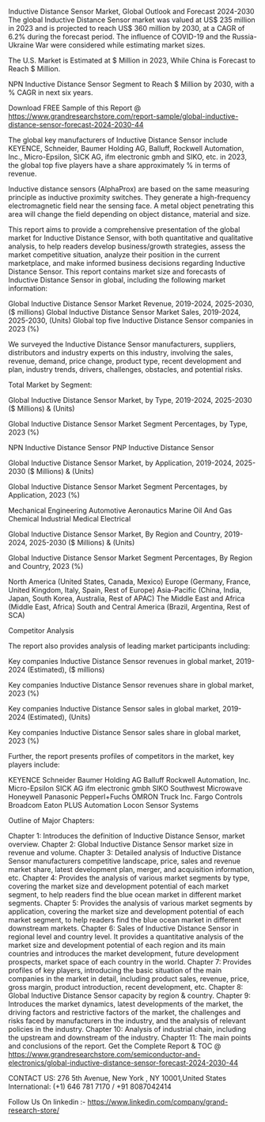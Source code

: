 Inductive Distance Sensor Market, Global Outlook and Forecast 2024-2030
The global Inductive Distance Sensor market was valued at US$ 235 million in 2023 and is projected to reach US$ 360 million by 2030, at a CAGR of 6.2% during the forecast period. The influence of COVID-19 and the Russia-Ukraine War were considered while estimating market sizes.

The U.S. Market is Estimated at $ Million in 2023, While China is Forecast to Reach $ Million.

NPN Inductive Distance Sensor Segment to Reach $ Million by 2030, with a % CAGR in next six years.

Download FREE Sample of this Report @ https://www.grandresearchstore.com/report-sample/global-inductive-distance-sensor-forecast-2024-2030-44

The global key manufacturers of Inductive Distance Sensor include KEYENCE, Schneider, Baumer Holding AG, Balluff, Rockwell Automation, Inc., Micro-Epsilon, SICK AG, ifm electronic gmbh and SIKO, etc. in 2023, the global top five players have a share approximately % in terms of revenue.

Inductive distance sensors (AlphaProx) are based on the same measuring principle as inductive proximity switches. They generate a high-frequency electromagnetic field near the sensing face. A metal object penetrating this area will change the field depending on object distance, material and size.

This report aims to provide a comprehensive presentation of the global market for Inductive Distance Sensor, with both quantitative and qualitative analysis, to help readers develop business/growth strategies, assess the market competitive situation, analyze their position in the current marketplace, and make informed business decisions regarding Inductive Distance Sensor. This report contains market size and forecasts of Inductive Distance Sensor in global, including the following market information:

Global Inductive Distance Sensor Market Revenue, 2019-2024, 2025-2030, ($ millions)
Global Inductive Distance Sensor Market Sales, 2019-2024, 2025-2030, (Units)
Global top five Inductive Distance Sensor companies in 2023 (%)

We surveyed the Inductive Distance Sensor manufacturers, suppliers, distributors and industry experts on this industry, involving the sales, revenue, demand, price change, product type, recent development and plan, industry trends, drivers, challenges, obstacles, and potential risks.

Total Market by Segment:

Global Inductive Distance Sensor Market, by Type, 2019-2024, 2025-2030 ($ Millions) & (Units)

Global Inductive Distance Sensor Market Segment Percentages, by Type, 2023 (%)

NPN Inductive Distance Sensor
PNP Inductive Distance Sensor

Global Inductive Distance Sensor Market, by Application, 2019-2024, 2025-2030 ($ Millions) & (Units)

Global Inductive Distance Sensor Market Segment Percentages, by Application, 2023 (%)

Mechanical Engineering
Automotive
Aeronautics
Marine
Oil And Gas
Chemical Industrial
Medical
Electrical

Global Inductive Distance Sensor Market, By Region and Country, 2019-2024, 2025-2030 ($ Millions) & (Units)

Global Inductive Distance Sensor Market Segment Percentages, By Region and Country, 2023 (%)

North America (United States, Canada, Mexico)
Europe (Germany, France, United Kingdom, Italy, Spain, Rest of Europe)
Asia-Pacific (China, India, Japan, South Korea, Australia, Rest of APAC)
The Middle East and Africa (Middle East, Africa)
South and Central America (Brazil, Argentina, Rest of SCA)

Competitor Analysis

The report also provides analysis of leading market participants including:

Key companies Inductive Distance Sensor revenues in global market, 2019-2024 (Estimated), ($ millions)

Key companies Inductive Distance Sensor revenues share in global market, 2023 (%)

Key companies Inductive Distance Sensor sales in global market, 2019-2024 (Estimated), (Units)

Key companies Inductive Distance Sensor sales share in global market, 2023 (%)

Further, the report presents profiles of competitors in the market, key players include:

KEYENCE
Schneider
Baumer Holding AG
Balluff
Rockwell Automation, Inc.
Micro-Epsilon
SICK AG
ifm electronic gmbh
SIKO
Southwest Microwave
Honeywell
Panasonic
Pepperl+Fuchs
OMRON
Truck Inc.
Fargo Controls
Broadcom
Eaton
PLUS Automation
Locon Sensor Systems

Outline of Major Chapters:

Chapter 1: Introduces the definition of Inductive Distance Sensor, market overview.
Chapter 2: Global Inductive Distance Sensor market size in revenue and volume.
Chapter 3: Detailed analysis of Inductive Distance Sensor manufacturers competitive landscape, price, sales and revenue market share, latest development plan, merger, and acquisition information, etc.
Chapter 4: Provides the analysis of various market segments by type, covering the market size and development potential of each market segment, to help readers find the blue ocean market in different market segments.
Chapter 5: Provides the analysis of various market segments by application, covering the market size and development potential of each market segment, to help readers find the blue ocean market in different downstream markets.
Chapter 6: Sales of Inductive Distance Sensor in regional level and country level. It provides a quantitative analysis of the market size and development potential of each region and its main countries and introduces the market development, future development prospects, market space of each country in the world.
Chapter 7: Provides profiles of key players, introducing the basic situation of the main companies in the market in detail, including product sales, revenue, price, gross margin, product introduction, recent development, etc.
Chapter 8: Global Inductive Distance Sensor capacity by region & country.
Chapter 9: Introduces the market dynamics, latest developments of the market, the driving factors and restrictive factors of the market, the challenges and risks faced by manufacturers in the industry, and the analysis of relevant policies in the industry.
Chapter 10: Analysis of industrial chain, including the upstream and downstream of the industry.
Chapter 11: The main points and conclusions of the report.
Get the Complete Report & TOC @ https://www.grandresearchstore.com/semiconductor-and-electronics/global-inductive-distance-sensor-forecast-2024-2030-44

CONTACT US:
276 5th Avenue, New York , NY 10001,United States
International: (+1) 646 781 7170 / +91 8087042414

Follow Us On linkedin :- https://www.linkedin.com/company/grand-research-store/
